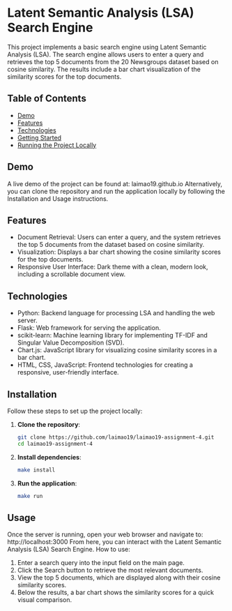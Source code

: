 # Latent Semantic Analysis (LSA) Search Engine

This project implements a basic search engine using Latent Semantic Analysis (LSA). The search engine allows users to enter a query and retrieves the top 5 documents from the 20 Newsgroups dataset based on cosine similarity. The results include a bar chart visualization of the similarity scores for the top documents.

## Table of Contents
- [Demo](#demo)
- [Features](#features)
- [Technologies](#technologies)
- [Getting Started](#installation)
- [Running the Project Locally](#usage)

## Demo
A live demo of the project can be found at: laimao19.github.io
Alternatively, you can clone the repository and run the application locally by following the Installation and Usage instructions.

## Features
 - Document Retrieval: Users can enter a query, and the system retrieves the top 5 documents from the dataset based on cosine similarity.
 - Visualization: Displays a bar chart showing the cosine similarity scores for the top documents.
 - Responsive User Interface: Dark theme with a clean, modern look, including a scrollable document view.

## Technologies
- Python: Backend language for processing LSA and handling the web server.
- Flask: Web framework for serving the application.
- scikit-learn: Machine learning library for implementing TF-IDF and Singular Value Decomposition (SVD).
- Chart.js: JavaScript library for visualizing cosine similarity scores in a bar chart.
- HTML, CSS, JavaScript: Frontend technologies for creating a responsive, user-friendly interface.


## Installation
Follow these steps to set up the project locally:
1. **Clone the repository**:
   ```bash
   git clone https://github.com/laimao19/laimao19-assignment-4.git
   cd laimao19-assignment-4
2. **Install dependencies**:
   ```bash
   make install
3. **Run the application**:
   ```bash
   make run

## Usage
Once the server is running, open your web browser and navigate to:
http://localhost:3000
From here, you can interact with the Latent Semantic Analysis (LSA) Search Engine.
How to use:
1. Enter a search query into the input field on the main page.
2. Click the Search button to retrieve the most relevant documents.
3. View the top 5 documents, which are displayed along with their cosine similarity scores.
4. Below the results, a bar chart shows the similarity scores for a quick visual comparison.
